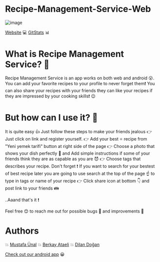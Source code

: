 # Recipe-Management-Service-Web

![image](https://imgur.com/a/e068ASa)

[Website](https://recipemanagementservice495.herokuapp.com/login.php) 💻
[GitStats](https://recipemanagementservice495.herokuapp.com/Statistics/index.html) 📊

# What is Recipe Management Service? 🤔

  Recipe Management Service is an app works on both web and android 😮. You can add your favorite recipes to your profile to never forget them❗️
  You can also share your recipes with your friends they can like your recipes if they are impressed by your cooking skills❗️ 😉
  
# But how can I use it? 🤔
  
  It is quite easy 👍 Just follow these steps to make your friends jealous
  👉 Just click on link and register yourself. 
  👉 Add your best ⭐️ recipe from "Yeni yemek tarifi" button at right side of the page
  👉 Choose a photo that shows your dish perfectly 🌟 and Add simple instructions if some of your friends think they are as capable as you are 😈
  👉 Choose tags that describes your recipe. Don't forget ❗️ If you want to search for your bestest of best recipe later 
  you are going to use search at the top of the page ☝️ to type in tags or name of your recipe
  👉 Click share icon at bottom 👇 and post link to your friends 👪 
  
  ..Aaand that's it ❗️ 
  
 Feel free 😊 to reach me out for possible bugs 🐛 and improvements 💪
 
 # Authors
 
 💥 [Mustafa Ünal](https://github.com/Theieyrre) 
 💥 [Berkay Ataeli](https://github.com/berkayataeli)
 💥 [Dilan Doğan](https://github.com/dilandogann)
 
 [Check out our android app](https://github.com/dab2m/Recipe-Management-Service-Android) 😀
